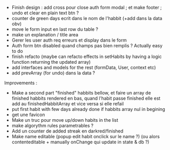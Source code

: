 - Finish design : add cross pour close auth form modal ; et make footer ; undo et clear en plain text btn ?
- counter de green days ecrit dans le nom de l'habbit (+add dans la data obv)
- move le form input en last row du table ?
- make un explanation / title area
- Gerer les user auth req erreurs et display dans le form
- Auth form btn disabled quand champs pas bien remplis ? Actually easy to do
- finish refacto (maybe can refacto effects in setHabits by having a logic function returning the updated array)
- add interfaces and models for the rest (formData, User, context etc)
- add prevArray (for undo) dans la data ?

Improvements :
- Make a second part "finished" habbits bellow, et faire un array de finished habbits rendered en bas, quand l'habit passe finished elle est add au finishedHabbitArray et vice versa si elle refail
- put first habit with few days already done if habbits array nul in begining
- get une favicon
- Make un truc pour move up/down habits in the list
- make algorythm rules parametrables ?
- Add un counter de added streak en darkred/finished
- Make name editable (popup edit habit onclick sur le name ?) (ou alors contenteditable + manually onChange qui update in state & db ?)